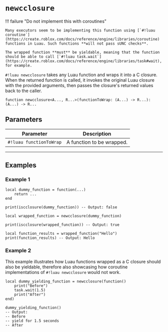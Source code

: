 # `newcclosure`

!!! failure "Do not implement this with coroutines"

    Many executors seem to be implementing this function using [`#!luau coroutine`](https://create.roblox.com/docs/reference/engine/libraries/coroutine) functions in Luau. Such functions **will not pass sUNC checks**.

    The wrapped function **must** be yieldable, meaning that the function should be able to call [`#!luau task.wait`](https://create.roblox.com/docs/reference/engine/libraries/task#wait), for example.

`#!luau newcclosure` takes any Luau function and wraps it into a C closure.
When the returned function is called, it invokes the original Luau closure with the provided arguments, then passes the closure's returned values back to the caller.

```luau
function newcclosure<A..., R...>(functionToWrap: (A...) -> R...): (A...) -> R...
```

## Parameters

| Parameter | Description |
|-----------|-------------|
| `#!luau functionToWrap` | A function to be wrapped. |

---

## Examples

### Example 1

```luau title="Basic C closure wrapping example with newcclosure" linenums="1"
local dummy_function = function(...)
    return ...
end

print(iscclosure(dummy_function)) -- Output: false

local wrapped_function = newcclosure(dummy_function)

print(iscclosure(wrapped_function)) -- Output: true

local function_results = wrapped_function("Hello")
print(function_results) -- Output: Hello
```

### Example 2

This example illustrates how Luau functions wrapped as a C closure should also be yieldable, therefore also showcasing how coroutine implementations of `#!luau newcclosure` would not work.

```luau title="Yieldable C functions made with newcclosure" linenums="1"
local dummy_yielding_function = newcclosure(function()
    print("Before")
    task.wait(1.5)
    print("After")
end)

dummy_yielding_function()
-- Output:
-- Before
-- yield for 1.5 seconds
-- After
```
